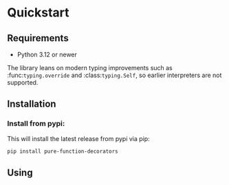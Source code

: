 # Quickstart

## Requirements

* Python 3.12 or newer

The library leans on modern typing improvements such as :func:`typing.override`
and :class:`typing.Self`, so earlier interpreters are not supported.


## Installation

### Install from pypi:

This will install the latest release from pypi via pip:

```bash
pip install pure-function-decorators
```


## Using


